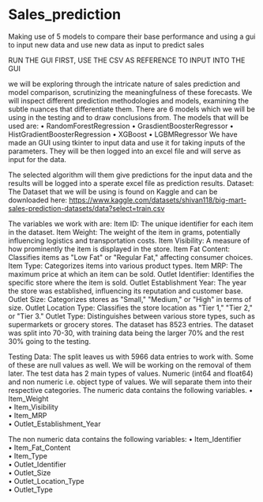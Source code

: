 # Sales_prediction
Making use of 5 models to compare their base performance and using a gui to input new data and use new data as input to predict sales

RUN THE GUI FIRST, USE THE CSV AS REFERENCE TO INPUT INTO THE GUI

we will be exploring through the intricate nature of sales prediction and model comparison, scrutinizing the meaningfulness of these forecasts. We will inspect different prediction methodologies and models, examining the subtle nuances that differentiate them. 
There are 6 models which we will be using in the testing and to draw conclusions from. The models that will be used are:
•	RandomForestRegression
•	GrasdientBoosterRegressor
•	HistGradientBoosterRegression
•	XGBoost
•	LGBMRegressor
We have made an GUI using tkinter to input data and use it for taking inputs of the parameters. They will be then logged into an excel file and will serve as input for the data.

The selected algorithm will them give predictions for the input data and the results will be logged into a sperate excel file as prediction results.
Dataset: 
The Dataset that we will be using is found on Kaggle and can be downloaded here:
https://www.kaggle.com/datasets/shivan118/big-mart-sales-prediction-datasets/data?select=train.csv

The variables we work with are:
Item ID: The unique identifier for each item in the dataset.
Item Weight: The weight of the item in grams, potentially influencing logistics and transportation costs.
Item Visibility: A measure of how prominently the item is displayed in the store.
Item Fat Content: Classifies items as "Low Fat" or "Regular Fat," affecting consumer choices.
Item Type: Categorizes items into various product types.
Item MRP: The maximum price at which an item can be sold.
Outlet Identifier: Identifies the specific store where the item is sold.
Outlet Establishment Year: The year the store was established, influencing its reputation and customer base.
Outlet Size: Categorizes stores as "Small," "Medium," or "High" in terms of size.
Outlet Location Type: Classifies the store location as "Tier 1," "Tier 2," or "Tier 3."
Outlet Type: Distinguishes between various store types, such as supermarkets or grocery stores.
The dataset has 8523 entries. The dataset was split into 70-30, with training data being the larger 70% and the rest 30% going to the testing. 

Testing Data:
The split leaves us with 5966 data entries to work with. Some of these are null values as well. We will be working on the removal of them later.
The test data has 2 main types of values. Numeric (int64 and float64) and non numeric i.e. object type of values. We will separate them into their respective categories. 
The numeric data contains the following variables.
•	Item_Weight	    
•	Item_Visibility	  
•	Item_MRP  	  
•	Outlet_Establishment_Year  

The non numeric data contains the following variables:
•	Item_Identifier	  
•	Item_Fat_Content	  
•	Item_Type	  
•	Outlet_Identifier	  
•	Outlet_Size	  
•	Outlet_Location_Type	  
•	Outlet_Type  
